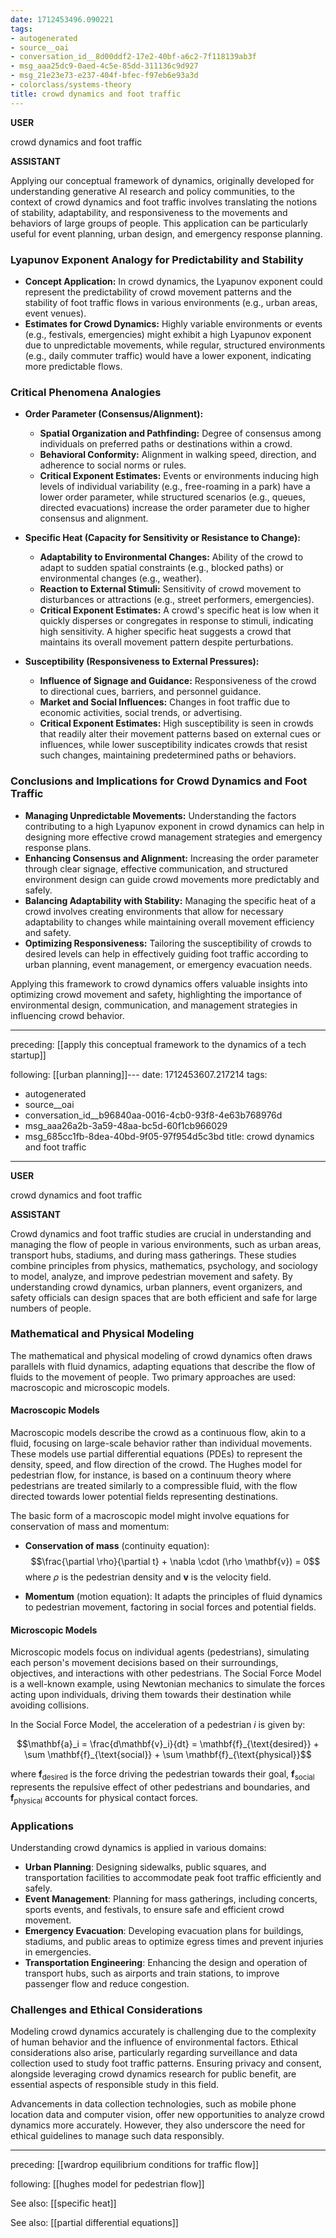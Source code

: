 ```yaml
---
date: 1712453496.090221
tags:
- autogenerated
- source__oai
- conversation_id__8d00ddf2-17e2-40bf-a6c2-7f118139ab3f
- msg_aaa25dc9-0aed-4c5e-85dd-311136c9d927
- msg_21e23e73-e237-404f-bfec-f97eb6e93a3d
- colorclass/systems-theory
title: crowd dynamics and foot traffic
---
```


**USER**

crowd dynamics and foot traffic


**ASSISTANT**

Applying our conceptual framework of dynamics, originally developed for understanding generative AI research and policy communities, to the context of crowd dynamics and foot traffic involves translating the notions of stability, adaptability, and responsiveness to the movements and behaviors of large groups of people. This application can be particularly useful for event planning, urban design, and emergency response planning.

### Lyapunov Exponent Analogy for Predictability and Stability
- **Concept Application:** In crowd dynamics, the Lyapunov exponent could represent the predictability of crowd movement patterns and the stability of foot traffic flows in various environments (e.g., urban areas, event venues).
- **Estimates for Crowd Dynamics:** Highly variable environments or events (e.g., festivals, emergencies) might exhibit a high Lyapunov exponent due to unpredictable movements, while regular, structured environments (e.g., daily commuter traffic) would have a lower exponent, indicating more predictable flows.

### Critical Phenomena Analogies
- **Order Parameter (Consensus/Alignment):**
  - **Spatial Organization and Pathfinding:** Degree of consensus among individuals on preferred paths or destinations within a crowd.
  - **Behavioral Conformity:** Alignment in walking speed, direction, and adherence to social norms or rules.
  - **Critical Exponent Estimates:** Events or environments inducing high levels of individual variability (e.g., free-roaming in a park) have a lower order parameter, while structured scenarios (e.g., queues, directed evacuations) increase the order parameter due to higher consensus and alignment.

- **Specific Heat (Capacity for Sensitivity or Resistance to Change):**
  - **Adaptability to Environmental Changes:** Ability of the crowd to adapt to sudden spatial constraints (e.g., blocked paths) or environmental changes (e.g., weather).
  - **Reaction to External Stimuli:** Sensitivity of crowd movement to disturbances or attractions (e.g., street performers, emergencies).
  - **Critical Exponent Estimates:** A crowd's specific heat is low when it quickly disperses or congregates in response to stimuli, indicating high sensitivity. A higher specific heat suggests a crowd that maintains its overall movement pattern despite perturbations.

- **Susceptibility (Responsiveness to External Pressures):**
  - **Influence of Signage and Guidance:** Responsiveness of the crowd to directional cues, barriers, and personnel guidance.
  - **Market and Social Influences:** Changes in foot traffic due to economic activities, social trends, or advertising.
  - **Critical Exponent Estimates:** High susceptibility is seen in crowds that readily alter their movement patterns based on external cues or influences, while lower susceptibility indicates crowds that resist such changes, maintaining predetermined paths or behaviors.

### Conclusions and Implications for Crowd Dynamics and Foot Traffic
- **Managing Unpredictable Movements:** Understanding the factors contributing to a high Lyapunov exponent in crowd dynamics can help in designing more effective crowd management strategies and emergency response plans.
- **Enhancing Consensus and Alignment:** Increasing the order parameter through clear signage, effective communication, and structured environment design can guide crowd movements more predictably and safely.
- **Balancing Adaptability with Stability:** Managing the specific heat of a crowd involves creating environments that allow for necessary adaptability to changes while maintaining overall movement efficiency and safety.
- **Optimizing Responsiveness:** Tailoring the susceptibility of crowds to desired levels can help in effectively guiding foot traffic according to urban planning, event management, or emergency evacuation needs.

Applying this framework to crowd dynamics offers valuable insights into optimizing crowd movement and safety, highlighting the importance of environmental design, communication, and management strategies in influencing crowd behavior.


---

preceding: [[apply this conceptual framework to the dynamics of a tech startup]]  


following: [[urban planning]]---
date: 1712453607.217214
tags:
- autogenerated
- source__oai
- conversation_id__b96840aa-0016-4cb0-93f8-4e63b768976d
- msg_aaa26a2b-3a59-48aa-bc5d-60f1cb966029
- msg_685cc1fb-8dea-40bd-9f05-97f954d5c3bd
title: crowd dynamics and foot traffic
---


**USER**

crowd dynamics and foot traffic


**ASSISTANT**

Crowd dynamics and foot traffic studies are crucial in understanding and managing the flow of people in various environments, such as urban areas, transport hubs, stadiums, and during mass gatherings. These studies combine principles from physics, mathematics, psychology, and sociology to model, analyze, and improve pedestrian movement and safety. By understanding crowd dynamics, urban planners, event organizers, and safety officials can design spaces that are both efficient and safe for large numbers of people.

### Mathematical and Physical Modeling

The mathematical and physical modeling of crowd dynamics often draws parallels with fluid dynamics, adapting equations that describe the flow of fluids to the movement of people. Two primary approaches are used: macroscopic and microscopic models.

#### Macroscopic Models

Macroscopic models describe the crowd as a continuous flow, akin to a fluid, focusing on large-scale behavior rather than individual movements. These models use partial differential equations (PDEs) to represent the density, speed, and flow direction of the crowd. The Hughes model for pedestrian flow, for instance, is based on a continuum theory where pedestrians are treated similarly to a compressible fluid, with the flow directed towards lower potential fields representing destinations.

The basic form of a macroscopic model might involve equations for conservation of mass and momentum:

- **Conservation of mass** (continuity equation): $$\frac{\partial \rho}{\partial t} + \nabla \cdot (\rho \mathbf{v}) = 0$$ where $\rho$ is the pedestrian density and $\mathbf{v}$ is the velocity field.

- **Momentum** (motion equation): It adapts the principles of fluid dynamics to pedestrian movement, factoring in social forces and potential fields.

#### Microscopic Models

Microscopic models focus on individual agents (pedestrians), simulating each person's movement decisions based on their surroundings, objectives, and interactions with other pedestrians. The Social Force Model is a well-known example, using Newtonian mechanics to simulate the forces acting upon individuals, driving them towards their destination while avoiding collisions.

In the Social Force Model, the acceleration of a pedestrian $i$ is given by:

$$\mathbf{a}_i = \frac{d\mathbf{v}_i}{dt} = \mathbf{f}_{\text{desired}} + \sum \mathbf{f}_{\text{social}} + \sum \mathbf{f}_{\text{physical}}$$

where $\mathbf{f}_{\text{desired}}$ is the force driving the pedestrian towards their goal, $\mathbf{f}_{\text{social}}$ represents the repulsive effect of other pedestrians and boundaries, and $\mathbf{f}_{\text{physical}}$ accounts for physical contact forces.

### Applications

Understanding crowd dynamics is applied in various domains:

- **Urban Planning**: Designing sidewalks, public squares, and transportation facilities to accommodate peak foot traffic efficiently and safely.
- **Event Management**: Planning for mass gatherings, including concerts, sports events, and festivals, to ensure safe and efficient crowd movement.
- **Emergency Evacuation**: Developing evacuation plans for buildings, stadiums, and public areas to optimize egress times and prevent injuries in emergencies.
- **Transportation Engineering**: Enhancing the design and operation of transport hubs, such as airports and train stations, to improve passenger flow and reduce congestion.

### Challenges and Ethical Considerations

Modeling crowd dynamics accurately is challenging due to the complexity of human behavior and the influence of environmental factors. Ethical considerations also arise, particularly regarding surveillance and data collection used to study foot traffic patterns. Ensuring privacy and consent, alongside leveraging crowd dynamics research for public benefit, are essential aspects of responsible study in this field.

Advancements in data collection technologies, such as mobile phone location data and computer vision, offer new opportunities to analyze crowd dynamics more accurately. However, they also underscore the need for ethical guidelines to manage such data responsibly.


---

preceding: [[wardrop equilibrium conditions for traffic flow]]  


following: [[hughes model for pedestrian flow]]

See also: [[specific heat]]


See also: [[partial differential equations]]